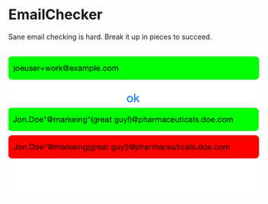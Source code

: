 EmailChecker
============

Sane email checking is hard. Break it up in pieces to succeed.
![examples](emailvalidator.png)